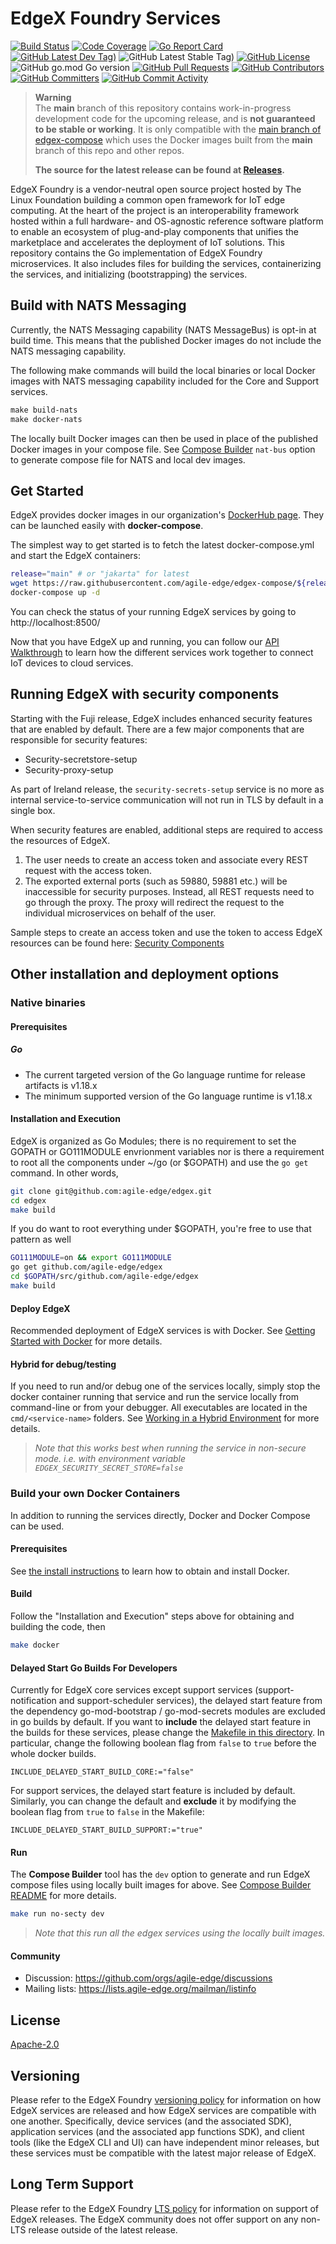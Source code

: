 # EdgeX Foundry Services
[![Build Status](https://jenkins.agile-edge.org/view/EdgeX%20Foundry%20Project/job/agile-edge/job/edgex/job/main/badge/icon)](https://jenkins.agile-edge.org/view/EdgeX%20Foundry%20Project/job/agile-edge/job/edgex/job/main/) [![Code Coverage](https://codecov.io/gh/agile-edge/edgex/branch/main/graph/badge.svg?token=Y3mpessZqk)](https://codecov.io/gh/agile-edge/edgex) [![Go Report Card](https://goreportcard.com/badge/github.com/agile-edge/edgex)](https://goreportcard.com/report/github.com/agile-edge/edgex) [![GitHub Latest Dev Tag)](https://img.shields.io/github/v/tag/agile-edge/edgex?include_prereleases&sort=semver&label=latest-dev)](https://github.com/agile-edge/edgex/tags) ![GitHub Latest Stable Tag)](https://img.shields.io/github/v/tag/agile-edge/edgex?sort=semver&label=latest-stable) [![GitHub License](https://img.shields.io/github/license/agile-edge/edgex)](https://choosealicense.com/licenses/apache-2.0/) ![GitHub go.mod Go version](https://img.shields.io/github/go-mod/go-version/agile-edge/edgex) [![GitHub Pull Requests](https://img.shields.io/github/issues-pr-raw/agile-edge/edgex)](https://github.com/agile-edge/edgex/pulls) [![GitHub Contributors](https://img.shields.io/github/contributors/agile-edge/edgex)](https://github.com/agile-edge/edgex/contributors) [![GitHub Committers](https://img.shields.io/badge/team-committers-green)](https://github.com/orgs/agile-edge/teams/edgex-committers/members) [![GitHub Commit Activity](https://img.shields.io/github/commit-activity/m/agile-edge/edgex)](https://github.com/agile-edge/edgex/commits)

> **Warning**  
> The **main** branch of this repository contains work-in-progress development code for the upcoming release, and is **not guaranteed to be stable or working**.
> It is only compatible with the [main branch of edgex-compose](https://github.com/agile-edge/edgex-compose) which uses the Docker images built from the **main** branch of this repo and other repos.
>
> **The source for the latest release can be found at [Releases](https://github.com/agile-edge/edgex/releases).**

EdgeX Foundry is a vendor-neutral open source project hosted by The Linux Foundation building a common open framework for IoT edge computing.  At the heart of the project is an interoperability framework hosted within a full hardware- and OS-agnostic reference software platform to enable an ecosystem of plug-and-play components that unifies the marketplace and accelerates the deployment of IoT solutions.  This repository contains the Go implementation of EdgeX Foundry microservices.  It also includes files for building the services, containerizing the services, and initializing (bootstrapping) the services.

## Build with NATS Messaging
Currently, the NATS Messaging capability (NATS MessageBus) is opt-in at build time. This means that the published Docker images do not include the NATS messaging capability.

The following make commands will build the local binaries or local Docker images with NATS messaging capability included for the Core and Support services.

```makefile
make build-nats
make docker-nats
```

The locally built Docker images can then be used in place of the published Docker images in your compose file.
See [Compose Builder](https://github.com/agile-edge/edgex-compose/tree/main/compose-builder#gen) `nat-bus` option to generate compose file for NATS and local dev images.

## Get Started

EdgeX provides docker images in our organization's [DockerHub page](https://hub.docker.com/u/agile-edge/).
They can be launched easily with **docker-compose**.

The simplest way to get started is to fetch the latest docker-compose.yml and start the EdgeX containers:

```sh
release="main" # or "jakarta" for latest
wget https://raw.githubusercontent.com/agile-edge/edgex-compose/${release}/docker-compose.yml
docker-compose up -d
```

You can check the status of your running EdgeX services by going to http://localhost:8500/

Now that you have EdgeX up and running, you can follow our [API Walkthrough](https://docs.agile-edge.org/2.1/walk-through/Ch-Walkthrough/) to learn how the different services work together to connect IoT devices to cloud services.

## Running EdgeX with security components

Starting with the Fuji release, EdgeX includes enhanced security features that are enabled by default. There are a few major components that are responsible for security
features: 

- Security-secretstore-setup
- Security-proxy-setup

As part of Ireland release, the `security-secrets-setup` service is no more as internal service-to-service communication will not run in TLS by default in a single box.

When security features are enabled, additional steps are required to access the resources of EdgeX.

1. The user needs to create an access token and associate every REST request with the access token. 
2. The exported external ports (such as 59880, 59881 etc.) will be inaccessible for security purposes. Instead, all REST requests need to go through the proxy. The proxy will redirect the request to the individual microservices on behalf of the user.

Sample steps to create an access token and use the token to access EdgeX resources can be found here: [Security Components](SECURITY.md)

## Other installation and deployment options

### Native binaries

#### Prerequisites

##### Go

- The current targeted version of the Go language runtime for release artifacts is v1.18.x
- The minimum supported version of the Go language runtime is v1.18.x

#### Installation and Execution

EdgeX is organized as Go Modules; there is no requirement to set the GOPATH or
GO111MODULE envrionment variables nor is there a requirement to root all the components under ~/go
(or $GOPATH) and use the `go get` command. In other words,

```sh
git clone git@github.com:agile-edge/edgex.git
cd edgex
make build
```

If you do want to root everything under $GOPATH, you're free to use that pattern as well

```sh
GO111MODULE=on && export GO111MODULE
go get github.com/agile-edge/edgex
cd $GOPATH/src/github.com/agile-edge/edgex
make build
```

#### Deploy EdgeX

Recommended deployment of EdgeX services is with Docker. See [Getting Started with Docker](https://docs.agile-edge.org/2.0/getting-started/Ch-GettingStartedUsers/) for more details. 

#### Hybrid for debug/testing

If you need to run and/or debug one of the services locally, simply stop the docker container running that service and run the service locally from command-line or from your debugger. All executables are located in the `cmd/<service-name>` folders. See [Working in a Hybrid Environment](https://docs.agile-edge.org/2.0/getting-started/Ch-GettingStartedHybrid/) for more details.

> *Note that this works best when running the service in non-secure mode. i.e. with environment variable `EDGEX_SECURITY_SECRET_STORE=false`*

### Build your own Docker Containers

In addition to running the services directly, Docker and Docker Compose can be used.

#### Prerequisites

See [the install instructions](https://docs.docker.com/install/) to learn how to obtain and install Docker.

#### Build

Follow the "Installation and Execution" steps above for obtaining and building the code, then

```sh
make docker 
```

#### Delayed Start Go Builds For Developers

Currently for EdgeX core services except support services (support-notification and support-scheduler services), the delayed start feature from the dependency go-mod-bootstrap / go-mod-secrets modules are excluded in go builds by default.
If you want to **include** the delayed start feature in the builds for these services, please change the [Makefile in this directory](Makefile). In particular, change the following boolean flag from `false` to `true` before the whole docker builds.

```text
INCLUDE_DELAYED_START_BUILD_CORE:="false"
```

For support services, the delayed start feature is included by default. Similarly, you can change the default and **exclude** it by modifying the boolean flag from `true` to `false` in the Makefile:

```text
INCLUDE_DELAYED_START_BUILD_SUPPORT:="true"
```

#### Run 

The **Compose Builder** tool has the `dev` option to generate and run EdgeX compose files using locally built images for above. See [Compose Builder README](https://github.com/agile-edge/edgex-compose/tree/main/compose-builder#readme) for more details.

```bash
make run no-secty dev
```

> *Note that this run all the edgex services using the locally built images.*

#### Community

- Discussion: https://github.com/orgs/agile-edge/discussions
- Mailing lists: https://lists.agile-edge.org/mailman/listinfo

## License

[Apache-2.0](LICENSE)

## Versioning

Please refer to the EdgeX Foundry [versioning policy](https://wiki.agile-edge.org/pages/viewpage.action?pageId=21823969) for information on how EdgeX services are released and how EdgeX services are compatible with one another.  Specifically, device services (and the associated SDK), application services (and the associated app functions SDK), and client tools (like the EdgeX CLI and UI) can have independent minor releases, but these services must be compatible with the latest major release of EdgeX.

## Long Term Support

Please refer to the EdgeX Foundry [LTS policy](https://wiki.agile-edge.org/pages/viewpage.action?pageId=69173332) for information on support of EdgeX releases. The EdgeX community does not offer support on any non-LTS release outside of the latest release.
